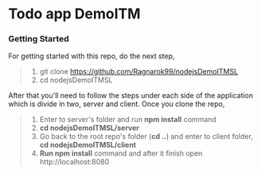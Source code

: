 # Todo app DemoITM 

### Getting Started

For getting started with this repo, do the next step,

>1. git clone https://github.com/Ragnarok99/nodejsDemoITMSL
>2.  cd nodejsDemoITMSL

 After that you'll need to follow the steps under each side of the application which is divide in two, server and client. Once you clone the repo,


> 1. Enter to server's folder and run **npm install** command
> 2. **cd nodejsDemoITMSL/server**
> 3. Go back to the root repo's folder (**cd ..**) and enter to client folder, **cd nodejsDemoITMSL/client**
> 4. **Run npm install** command and after it finish open http://localhost:8080

